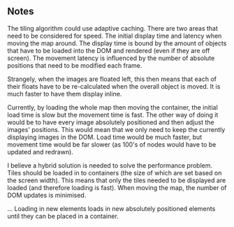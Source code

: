## Notes

The tiling algorithm could use adaptive caching. There are two areas that need to be considered for speed. The initial display time and latency when moving the map around. The display time is bound by the amount of objects that have to be loaded into the DOM and rendered (even if they are off screen). The movement latency is influenced by the number of absolute positions that need to be modified each frame.

Strangely, when the images are floated left, this then means that each of their floats have to be re-calculated when the overall object is moved. It is much faster to have them display inline.

Currently, by loading the whole map then moving the container, the initial load time is slow but the movement time is fast. The other way of doing it would be to have every image absolutely positioned and then adjust the images' positions. This would mean that we only need to keep the currently displaying images in the DOM. Load time would be much faster, but movement time would be far slower (as 100's of nodes would have to be updated and redrawn).

I believe a hybrid solution is needed to solve the performance problem. Tiles should be loaded in to containers (the size of which are set based on the screen width). This means that only the tiles needed to be displayed are loaded (and therefore loading is fast). When moving the map, the number of DOM updates is minimised.

... Loading in new elements loads in new absolutely positioned elements until they can be placed in a container.

